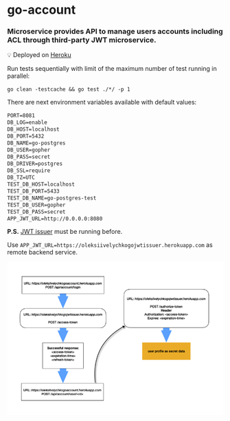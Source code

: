 # go-account

### Microservice provides API to manage users accounts including ACL through third-party JWT microservice.

💡 Deployed on <a href="https://oleksiivelychkogoaccount.herokuapp.com">Heroku</a>

Run tests sequentially with limit of the maximum number of test running in parallel:
```
go clean -testcache && go test ./*/ -p 1
```

There are next environment variables available with default values:
```
PORT=8081
DB_LOG=enable
DB_HOST=localhost
DB_PORT=5432
DB_NAME=go-postgres
DB_USER=gopher
DB_PASS=secret
DB_DRIVER=postgres
DB_SSL=require
DB_TZ=UTC
TEST_DB_HOST=localhost
TEST_DB_PORT=5433
TEST_DB_NAME=go-postgres-test
TEST_DB_USER=gopher
TEST_DB_PASS=secret
APP_JWT_URL=http://0.0.0.0:8080
```

**P.S.** <a href="https://github.com/oleksiivelychko/go-jwt-issuer">JWT issuer</a> must be running before.

Use `APP_JWT_URL=https://oleksiivelychkogojwtissuer.herokuapp.com` as remote backend service.

![how it works](.dock/readme.png)
